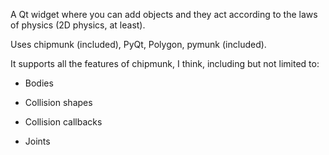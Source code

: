 A Qt widget where you can add objects and they act according to the laws of physics (2D physics, at least).

Uses chipmunk (included), PyQt, Polygon, pymunk (included).

It supports all the features of chipmunk, I think, including but not limited to:

  * Bodies

  * Collision shapes

  * Collision callbacks

  * Joints
